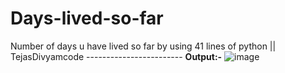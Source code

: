 # Days-lived-so-far
Number of days u have lived so far by using 41 lines of python || TejasDivyamcode ------------------------ __Output:-__
![image](https://user-images.githubusercontent.com/93790946/140648945-bb4840be-e6e8-4882-ae43-5fa5deff9251.png)
